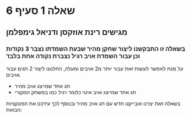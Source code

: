 # שאלה 1 סעיף 6
## מגישים רינת אוזקסן ודניאל גימפלמן
### בשאלה זו התבקשנו ליצור שחקן מהיר שבעת השמדתו נצבר 3 נקודות וכן עבור השמדת אויב רגיל נצברת נקודה אחת בלבד

על מנת לאפשר לעשות זאת עבור יותר מ2 אויבים ומעלה, החלטנו ליצור 2 תגים עבור אויבים.
* תג אחד שמייצג אויב מהיר
* תג  אחד שמייצג אויב איטי כלומר רגיל כמו במשחק המקורי  

בשאלה זאת יצרנו אובייקט חדש עם תג אויב מהיר
ובנוסף לכך עידכנו את הפונקציות הבאות:
